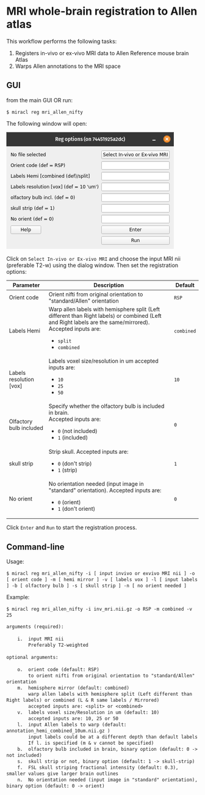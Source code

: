 # MRI whole-brain registration to Allen atlas

This workflow performs the following tasks:

1) Registers in-vivo or ex-vivo MRI data to Allen Reference mouse brain Atlas
2) Warps Allen annotations to the MRI space

## GUI

from the main GUI OR run:

```
$ miracl reg mri_allen_nifty
```

The following window will open:

![](reg_options.png)

Click on `Select In-vivo or Ex-vivo MRI` and choose the input MRI nii 
(preferable T2-w) using the dialog window. Then set the registration options:

| Parameter | Description | Default |
| ---       | ---         | ---     |
| Orient code | Orient nifti from original orientation to "standard/Allen" orientation | `RSP` |
| Labels Hemi | Warp allen labels with hemisphere split (Left different than Right labels) or combined (Left and Right labels are the same/mirrored). Accepted inputs are: <ul><li>`split`</li><li>`combined`</li></ul> | `combined` |
| Labels resolution [vox] | Labels voxel size/resolution in um accepted inputs are: <ul><li>`10`</li><li>`25`</li><li>`50`</li></ul> | `10` |
| Olfactory bulb included | Specify whether the olfactory bulb is included in brain. <br>Accepted inputs are: <ul><li>`0` (not included)</li><li>`1` (included)</li></ul> | `0` |
| skull strip | Strip skull. Accepted inputs are: <ul><li>`0` (don't strip)</li><li>`1` (strip)</li></ul> | `1` |
| No orient | No orientation needed (input image in "standard" orientation). Accepted inputs are: <ul><li>`0` (orient)</li><li>`1` (don't orient)</li></ul> | `0` |

Click `Enter` and `Run` to start the registration process.

## Command-line

Usage:

```
$ miracl reg mri_allen_nifty -i [ input invivo or exvivo MRI nii ] -o [ orient code ] -m [ hemi mirror ] -v [ labels vox ] -l [ input labels ] -b [ olfactory bulb ] -s [ skull strip ] -n [ no orient needed ]
```

Example:

```
$ miracl reg mri_allen_nifty -i inv_mri.nii.gz -o RSP -m combined -v 25
```

```
arguments (required):

    i.  input MRI nii
        Preferably T2-weighted

optional arguments:

    o.  orient code (default: RSP)
        to orient nifti from original orientation to "standard/Allen" orientation
    m.  hemisphere mirror (default: combined)
        warp allen labels with hemisphere split (Left different than Right labels) or combined (L & R same labels / Mirrored)
        accepted inputs are: <split> or <combined>
    v.  labels voxel size/Resolution in um (default: 10)
        accepted inputs are: 10, 25 or 50
    l.  input Allen labels to warp (default: annotation_hemi_combined_10um.nii.gz )
        input labels could be at a different depth than default labels
        If l. is specified (m & v cannot be specified)
    b.  olfactory bulb included in brain, binary option (default: 0 -> not included)
    s.  skull strip or not, binary option (default: 1 -> skull-strip)
    f.  FSL skull striping fractional intensity (default: 0.3), smaller values give larger brain outlines
    n.  No orientation needed (input image in "standard" orientation), binary option (default: 0 -> orient)
```
